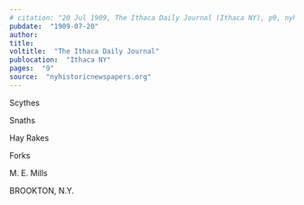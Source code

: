 ```yaml
---
# citation: "20 Jul 1909, The Ithaca Daily Journal (Ithaca NY), p9, nyhistoricnewspapers.org"
pubdate:  "1909-07-20"
author: 
title: 
voltitle:  "The Ithaca Daily Journal"
publocation:  "Ithaca NY"
pages:  "9"
source:  "nyhistoricnewspapers.org"
---
```


Scythes

Snaths

Hay Rakes

Forks

M. E. Mills

BROOKTON, N.Y.



